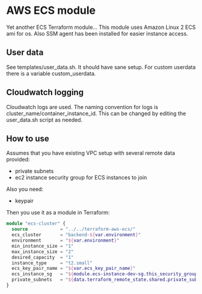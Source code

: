 # AWS ECS module

Yet another ECS Terraform module... This module uses Amazon Linux 2 ECS ami for os. Also SSM agent has been installed for easier instance access. 

## User data

See templates/user_data.sh. It should have sane setup. For custom userdata there is a variable custom_userdata. 

## Cloudwatch logging

Cloudwatch logs are used. The naming convention for logs is cluster_name/container_instance_id. This can be changed by editing the user_data.sh script as needed.

## How to use

Assumes that you have existing VPC setup with several remote data provided:

- private subnets
- ec2 instance security group for ECS instances to join

Also you need:
- keypair

Then you use it as a module in Terraform:

```terraform
module "ecs-cluster" {
  source            = "../../terraform-aws-ecs/"
  ecs_cluster       = "backend-${var.environment}"
  environment       = "${var.environment}"
  min_instance_size = "1"
  max_instance_size = "2"
  desired_capacity  = "1"
  instance_type     = "t2.small"
  ecs_key_pair_name = "${var.ecs_key_pair_name}"
  ecs_instance_sg   = "${module.ecs-instance-dev-sg.this_security_group_id}"
  private_subnets   = "${data.terraform_remote_state.shared.private_subnets}"
}
```